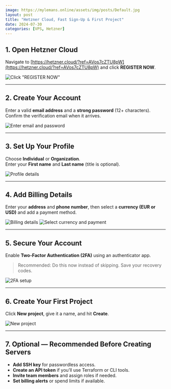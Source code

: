 ```yaml
---
image: https://mylemans.online/assets/img/posts/Default.jpg
layout: post
title: "Hetzner Cloud, Fast Sign‑Up & First Project"
date: 2024-07-30
categories: [VPS, Hetzner]
---
```




## 1. Open Hetzner Cloud
Navigate to [https://hetzner.cloud/?ref=AVos7cZTU8pW](https://hetzner.cloud/?ref=AVos7cZTU8pW) and click **REGISTER NOW**.  

![Click "REGISTER NOW"](https://mylemans.online/assets/img/steps-hetzner___30_07_25_10_24/step-1.png)

---

## 2. Create Your Account
Enter a valid **email address** and a **strong password** (12+ characters).  
Confirm the verification email when it arrives.  

![Enter email and password](https://mylemans.online/assets/img/steps-hetzner___30_07_25_10_24/step-2.png)

---

## 3. Set Up Your Profile
Choose **Individual** or **Organization**.  
Enter your **First name** and **Last name** (title is optional).  

![Profile details](https://mylemans.online/assets/img/steps-hetzner___30_07_25_10_24/step-3.png)

---

## 4. Add Billing Details
Enter your **address** and **phone number**, then select a **currency (EUR or USD)** and add a payment method.  

![Billing details](https://mylemans.online/assets/img/steps-hetzner___30_07_25_10_24/step-4.png)
![Select currency and payment](https://mylemans.online/assets/img/steps-hetzner___30_07_25_10_24/step-5.png)

---

## 5. Secure Your Account
Enable **Two-Factor Authentication (2FA)** using an authenticator app.  
> Recommended: Do this now instead of skipping. Save your recovery codes.  

![2FA setup](https://mylemans.online/assets/img/steps-hetzner___30_07_25_10_24/step-6.png)

---

## 6. Create Your First Project
Click **New project**, give it a name, and hit **Create**.  

![New project](https://mylemans.online/assets/img/steps-hetzner___30_07_25_10_24/step-7.png)

---

## 7. Optional — Recommended Before Creating Servers
- **Add SSH key** for passwordless access.  
- **Create an API token** if you’ll use Terraform or CLI tools.  
- **Invite team members** and assign roles if needed.  
- **Set billing alerts** or spend limits if available.

